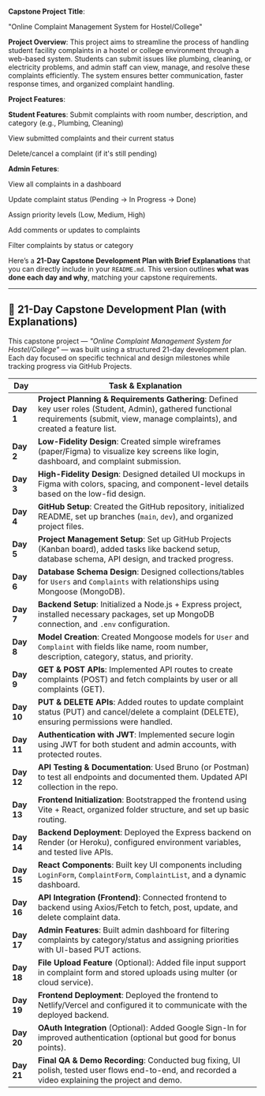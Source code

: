 **Capstone Project Title**:

"Online Complaint Management System for  Hostel/College"

**Project Overview**:
This project aims to streamline the process of handling student facility complaints in a hostel or college environment through a web-based system. Students can submit issues like plumbing, cleaning, or electricity problems, and admin staff can view, manage, and resolve these complaints efficiently. The system ensures better communication, faster response times, and organized complaint handling.

**Project Features**:

 **Student Features**:
Submit complaints with room number, description, and category (e.g., Plumbing, Cleaning)


View submitted complaints and their current status


Delete/cancel a complaint (if it's still pending)


**Admin Fetures**:

View all complaints in a dashboard


Update complaint status (Pending → In Progress → Done)


Assign priority levels (Low, Medium, High)


Add comments or updates to complaints


Filter complaints by status or category


Here’s a **21-Day Capstone Development Plan with Brief Explanations** that you can directly include in your `README.md`. This version outlines **what was done each day and why**, matching your capstone requirements.

---

## 📅 21-Day Capstone Development Plan (with Explanations)

This capstone project — *"Online Complaint Management System for Hostel/College"* — was built using a structured 21-day development plan. Each day focused on specific technical and design milestones while tracking progress via GitHub Projects.

| Day        | Task & Explanation                                                                                                                                                                      |
| ---------- | --------------------------------------------------------------------------------------------------------------------------------------------------------------------------------------- |
| **Day 1**  | **Project Planning & Requirements Gathering**: Defined key user roles (Student, Admin), gathered functional requirements (submit, view, manage complaints), and created a feature list. |
| **Day 2**  | **Low-Fidelity Design**: Created simple wireframes (paper/Figma) to visualize key screens like login, dashboard, and complaint submission.                                              |
| **Day 3**  | **High-Fidelity Design**: Designed detailed UI mockups in Figma with colors, spacing, and component-level details based on the low-fid design.                                          |
| **Day 4**  | **GitHub Setup**: Created the GitHub repository, initialized README, set up branches (`main`, `dev`), and organized project files.                                                      |
| **Day 5**  | **Project Management Setup**: Set up GitHub Projects (Kanban board), added tasks like backend setup, database schema, API design, and tracked progress.                                 |
| **Day 6**  | **Database Schema Design**: Designed collections/tables for `Users` and `Complaints` with relationships using Mongoose (MongoDB).                                                       |
| **Day 7**  | **Backend Setup**: Initialized a Node.js + Express project, installed necessary packages, set up MongoDB connection, and `.env` configuration.                                          |
| **Day 8**  | **Model Creation**: Created Mongoose models for `User` and `Complaint` with fields like name, room number, description, category, status, and priority.                                 |
| **Day 9**  | **GET & POST APIs**: Implemented API routes to create complaints (POST) and fetch complaints by user or all complaints (GET).                                                           |
| **Day 10** | **PUT & DELETE APIs**: Added routes to update complaint status (PUT) and cancel/delete a complaint (DELETE), ensuring permissions were handled.                                         |
| **Day 11** | **Authentication with JWT**: Implemented secure login using JWT for both student and admin accounts, with protected routes.                                                             |
| **Day 12** | **API Testing & Documentation**: Used Bruno (or Postman) to test all endpoints and documented them. Updated API collection in the repo.                                                 |
| **Day 13** | **Frontend Initialization**: Bootstrapped the frontend using Vite + React, organized folder structure, and set up basic routing.                                                        |
| **Day 14** | **Backend Deployment**: Deployed the Express backend on Render (or Heroku), configured environment variables, and tested live APIs.                                                     |
| **Day 15** | **React Components**: Built key UI components including `LoginForm`, `ComplaintForm`, `ComplaintList`, and a dynamic dashboard.                                                         |
| **Day 16** | **API Integration (Frontend)**: Connected frontend to backend using Axios/Fetch to fetch, post, update, and delete complaint data.                                                      |
| **Day 17** | **Admin Features**: Built admin dashboard for filtering complaints by category/status and assigning priorities with UI-based PUT actions.                                               |
| **Day 18** | **File Upload Feature** (Optional): Added file input support in complaint form and stored uploads using multer (or cloud service).                                                      |
| **Day 19** | **Frontend Deployment**: Deployed the frontend to Netlify/Vercel and configured it to communicate with the deployed backend.                                                            |
| **Day 20** | **OAuth Integration** (Optional): Added Google Sign-In for improved authentication (optional but good for bonus points).                                                                |
| **Day 21** | **Final QA & Demo Recording**: Conducted bug fixing, UI polish, tested user flows end-to-end, and recorded a video explaining the project and demo.                                     |



